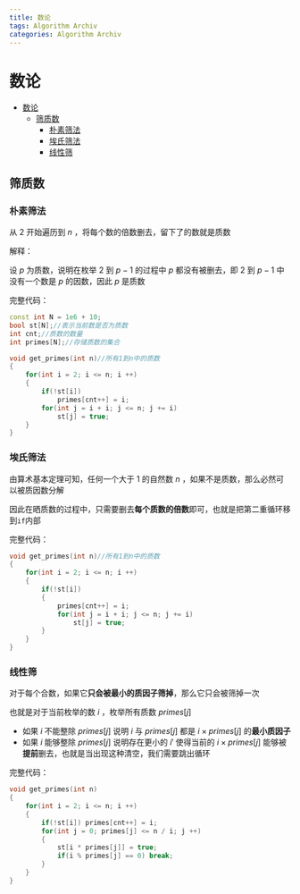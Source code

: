 ```yaml
---
title: 数论
tags: Algorithm Archiv
categories: Algorithm Archiv
---
```


# 数论

- [数论](#数论)
  - [筛质数](#筛质数)
    - [朴素筛法](#朴素筛法)
    - [埃氏筛法](#埃氏筛法)
    - [线性筛](#线性筛)


## 筛质数

### 朴素筛法

从 $2$ 开始遍历到 $n$ ，将每个数的倍数删去，留下了的数就是质数

解释：

设 $p$ 为质数，说明在枚举 $2$ 到 $p-1$ 的过程中 $p$ 都没有被删去，即 $2$ 到 $p-1$ 中没有一个数是 $p$ 的因数，因此 $p$ 是质数

完整代码：

```cpp
const int N = 1e6 + 10;
bool st[N];//表示当前数是否为质数
int cnt;//质数的数量
int primes[N];//存储质数的集合

void get_primes(int n)//所有1到n中的质数
{
    for(int i = 2; i <= n; i ++)
    {
        if(!st[i])
            primes[cnt++] = i;
        for(int j = i + i; j <= n; j += i)
            st[j] = true;
    }
}
```

### 埃氏筛法

由算术基本定理可知，任何一个大于 $1$ 的自然数 $n$ ，如果不是质数，那么必然可以被质因数分解

因此在晒质数的过程中，只需要删去**每个质数的倍数**即可，也就是把第二重循环移到`if`内部

完整代码：

```cpp
void get_primes(int n)//所有1到n中的质数
{
    for(int i = 2; i <= n; i ++)
    {
        if(!st[i])
        {
            primes[cnt++] = i;
            for(int j = i + i; j <= n; j += i)
                st[j] = true;
        }
    }
}
```

### 线性筛

对于每个合数，如果它**只会被最小的质因子筛掉**，那么它只会被筛掉一次

也就是对于当前枚举的数 $i$ ，枚举所有质数 $primes[j]$ 

* 如果 $i$ 不能整除 $primes[j]$ 说明 $i$ 与 $primes[j]$ 都是 $i\times primes[j]$ 的**最小质因子**
* 如果 $i$ 能够整除 $primes[j]$ 说明存在更小的 $i'$ 使得当前的 $i\times primes[j]$ 能够被**提前**删去，也就是当出现这种清空，我们需要跳出循环

完整代码：

```cpp
void get_primes(int n)
{
    for(int i = 2; i <= n; i ++)
    {
        if(!st[i]) primes[cnt++] = i;
        for(int j = 0; primes[j] <= n / i; j ++)
        {
            st[i * primes[j]] = true;
            if(i % primes[j] == 0) break;
        }
    }
}
```